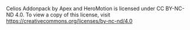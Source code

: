 Celios Addonpack by Apex and HeroMotion is licensed under CC BY-NC-ND 4.0. To view a copy of this license, visit https://creativecommons.org/licenses/by-nc-nd/4.0 
